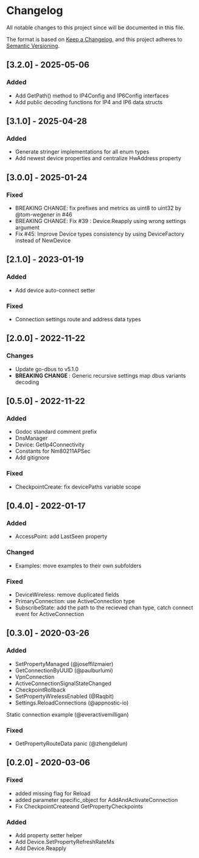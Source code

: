 # Changelog

All notable changes to this project since will be documented in this file.

The format is based on [Keep a Changelog](https://keepachangelog.com/en/1.0.0/),
and this project adheres to [Semantic Versioning](https://semver.org/spec/v2.0.0.html).

## [3.2.0] - 2025-05-06

### Added

- Add GetPath() method to IP4Config and IP6Config interfaces
- Add public decoding functions for IP4 and IP6 data structs

## [3.1.0] - 2025-04-28

### Added

- Generate stringer implementations for all enum types
- Add newest device properties and centralize HwAddress property

## [3.0.0] - 2025-01-24

### Fixed

- BREAKING CHANGE: fix prefixes and metrics as uint8 to uint32 by @tom-wegener in #46
- BREAKING CHANGE: Fix #39 : Device.Reapply using wrong settings argument
- Fix #45: Improve Device types consistency by using DeviceFactory instead of NewDevice

## [2.1.0] - 2023-01-19

### Added

- Add device auto-connect setter

### Fixed

- Connection settings route and address data types

## [2.0.0] - 2022-11-22

### Changes

- Update go-dbus to v5.1.0
- **BREAKING CHANGE** : Generic recursive settings map dbus variants decoding

## [0.5.0] - 2022-11-22

### Added

- Godoc standard comment prefix
- DnsManager
- Device: GetIp4Connectivity
- Constants for Nm80211APSec
- Add gitignore

### Fixed

- CheckpointCreate: fix devicePaths variable scope

## [0.4.0] - 2022-01-17

### Added

- AccessPoint: add LastSeen property

### Changed

- Examples: move examples to their own subfolders

### Fixed

- DeviceWireless: remove duplicated fields
- PrimaryConnection: use ActiveConnection type
- SubscribeState: add the path to the recieved chan type, catch connect event for ActiveConnection

## [0.3.0] - 2020-03-26

### Added

- SetPropertyManaged (@joseffilzmaier)
- GetConnectionByUUID (@paulburlumi)
- VpnConnection
- ActiveConnectionSignalStateChanged
- CheckpointRollback
- SetPropertyWirelessEnabled (@Raqbit)
- Settings.ReloadConnections (@appnostic-io)

Static connection example (@everactivemilligan)

### Fixed

- GetPropertyRouteData panic (@zhengdelun)

## [0.2.0] - 2020-03-06

### Fixed

- added missing flag for Reload
- added parameter specific_object for AddAndActivateConnection
- Fix CheckpointCreateand GetPropertyCheckpoints

### Added

- Add property setter helper
- Add Device.SetPropertyRefreshRateMs
- Add Device.Reapply